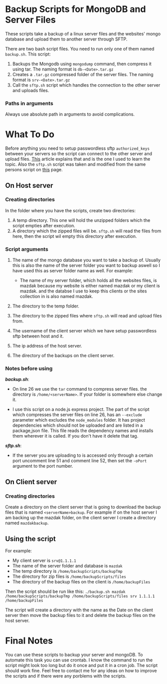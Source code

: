 # Backup Scripts for MongoDB and Server Files
These scripts take a backup of a linux server files and the websites' mongo database and upload them to another server through SFTP. 

There are two bash script files. You need to run only one of them named `backup.sh`. This script:
1. Backups the Mongodb using `mongodump` command, then compress it using tar. The naming format is `db-<Date>.tar.gz`
2. Creates a `.tar.gz` compressed folder of the server files. The naming format is `srv-<Date>.tar.gz`
3. Call the `sftp.sh` script which handles the connection to the other server and uploads files.

### Paths in arguments
Always use absolute path in arguments to avoid complications.

# What To Do
Before anything you need to setup passwordless sftp `authorized_keys` between your servers so the script can connect to the other server and upload files.
[This](https://www.golinuxcloud.com/sftp-chroot-restrict-user-specific-directory/#Step_6_Setup_passwordless_sftp_authorized_keys) article explains that and is the one I used to learn the topic. 
Also the `sftp.sh` script was taken and modified from the same persons script on [this](https://www.golinuxcloud.com/automate-sftp-shell-script-with-password-unix/) page. 
## On Host server
### Creating directories
In the folder where you have the scripts, create two directories: 
1. A temp directory. This one will hold the unzipped folders which the script empties after execution.
2. A directory which the zipped files will be. `sftp.sh` will read the files from here, then the script wil empty this directory after execution.

### Script arguments
1. The name of the mongo database you want to take a backup of. Usually this is also the name of the server folder you want to backup aswell so I have used this as server folder name as well. For example:
    * The name of my server folder, which holds all the websites files, is mazdak because my website is either named mazdak or my client is mazdak. and the databse I use to keep this clients or the sites collection in is also named mazdak.

2. The directory to the temp folder.
3. The directory to the zipped files where `sftp.sh` will read and upload files from.
4. The username of the client server which we have setup passwordless sftp between host and it. 
5. The ip address of the host server.
6. The directory of the backups on the client server.

### Notes before using
***backup.sh***:
* On line 26 we use the `tar` command to compress server files. the directory is `/home/<serverName>`. If your folder is somewhere else change it.  

* I use this script on a node.js express project. The part of the script which compresses the server files on line 26, has an `--exclude` parameter which excludes the `node_modules` folder. It has project dependencies which should not be uploaded and are listed in a package,json file. This file reads the dependency names and installs them wherever it is called.
If you don't have it delete that tag.

***sftp.sh***:
* If the server you are uploading to is accessed only through a certain port uncomment line 51 and comment line 52, then set the `-oPort` argument to the port number. 

## On Client server
### Creating directories
Create a directory on the client server that is going to download the backup files that is named `<serverName>backup`. For example if on the host server I am backing up the mazdak folder, on the client server I create a directory named `mazdakbackup`.

## Using the script 
For example: 
* My client server is `srv@1.1.1.1`
* The name of the server folder and database is `mazdak`
* The temp directory is `/home/backupScripts/backupTmp`
* The directory for zip files is `/home/backupScripts/files`
* The directory of the backup files on the client is `/home/backupFiles`

Then the script should be run like this:
`./backup.sh mazdak /home/backupScripts/backupTmp /home/backupScripts/files srv 1.1.1.1 /home/backupFiles`

The script will create a directory with the name as the Date on the client server then move the backup files to it and delete the backup files on the host server. 

# Final Notes
You can use these scripts to backup your server and mongoDB. To automate this task you can use crontab. I know the command to run the script might look too long but do it once and put it in a cron job. 
The script should work fine. 
Feel free to contact me for any ideas on how to improve the scripts and if there were any porblems with the scripts.